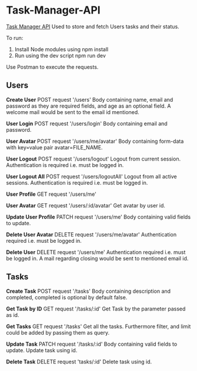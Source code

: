 # Task-Manager-API

[Task Manager API](shadow-task-manager.herokuapp.com)
Used to store and fetch Users tasks and their status.

To run:
1. Install Node modules using 
   npm install
2. Run using the dev script
   npm run dev
   
Use Postman to execute the requests.   

## Users
   
**Create User**
POST request '/users'
  Body containing name, email and password as they are required fields, and age as an optional field.
  A welcome mail would be sent to the email id mentioned.
  
**User Login**
POST request '/users/login'
  Body containing email and password.
  
**User Avatar**
POST request '/users/me/avatar'
  Body containing form-data with key=value pair avatar=FILE_NAME.
  
**User Logout**
POST request '/users/logout'
  Logout from current session.
  Authentication is required i.e. must be logged in.
  
**User Logout All**
POST request '/users/logoutAll'
  Logout from all active sessions.
  Authentication is required i.e. must be logged in.
  
**User Profile**
GET request '/users/me'

**User Avatar**
GET request '/users/:id/avatar'
  Get avatar by user id.
  
**Update User Profile**
PATCH request '/users/me'
  Body containing valid fields to update.
  
**Delete User Avatar**
DELETE request '/users/me/avatar'
  Authentication required i.e. must be logged in.
  
**Delete User**
DELETE request '/users/me'
  Authentication required i.e. must be logged in.
  A mail regarding closing would be sent to mentioned email id.
  
## Tasks

**Create Task**
POST request '/tasks'
  Body containing description and completed, completed is optional by default false.

**Get Task by ID**
GET request '/tasks/:id'
  Get Task by the parameter passed as id.
  
**Get Tasks**
GET request '/tasks'
  Get all the tasks.
  Furthermore filter, and limit could be added by passing them as query.
  
**Update Task**
PATCH request '/tasks/:id'
  Body containing valid fields to update.
  Update task using id.
  
**Delete Task**
DELETE request 'tasks/:id'
  Delete task using id.
